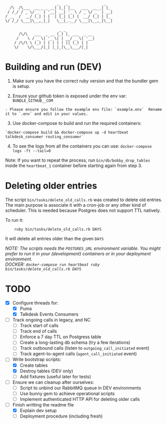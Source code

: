 ```
                       _   _                _
  /\  /\___  __ _ _ __| |_| |__   ___  __ _| |_
 / /_/ / _ \/ _` | '__| __| '_ \ / _ \/ _` | __|
/ __  /  __/ (_| | |  | |_| |_) |  __/ (_| | |_
\/ /_/ \___|\__,_|_|   \__|_.__/ \___|\__,_|\__|

                        _ _
      /\/\   ___  _ __ (_) |_ ___  _ __
     /    \ / _ \| '_ \| | __/ _ \| '__|
    / /\/\ \ (_) | | | | | || (_) | |
    \/    \/\___/|_| |_|_|\__\___/|_|

```

# Building and run (DEV)

  1) Make sure you have the correct ruby version and that the bundler gem is setup.

  2) Ensure your github token is exposed under the env var: `BUNDLE_GITHUB__COM`

    - Please ensure you follow the example env file: `example.env`  Rename it to `.env` and edit in your values.

  3) Use docker-compose to build and run the required containers:

    `docker-compose build && docker-compose up -d heartbeat talkdesk_consumer routing_consumer`

  4) To see the logs from all the containers you can use: `docker-compose logs -ft --tail=0`

  Note: If you want to repeat the process, run `bin/db/bobby_drop_tables` inside the `heartbeat_1` container before starting again from step 3.

# Deleting older entries

The script `bin/tasks/delete_old_calls.rb` was created to delete old entries. The main purpose is associate it with a
cron-job or any other kind of scheduler. This is needed because Postgres does not support TTL natively.

To run it:
```
    ruby bin/tasks/delete_old_calls.rb DAYS
```
It will delete all entries older than the given `DAYS`

_NOTE: The scripts needs the `POSTGRES_URL` environment variable. You might prefer to run it in your (development) containers or in your deployment environment._  
_DOCKER: `docker-compose run heartbeat ruby bin/tasks/delete_old_calls.rb DAYS`_  

# TODO

- [X] Configure threads for:
  - [X] Puma
  - [X] Talkdesk Events Consumers

- [ ] Track ongoing calls in legacy, and NC
  - [ ] Track start of calls
  - [ ] Track end of calls
  - [ ] Enforce a 7 day TTL on Postgress table
  - [ ] Create a long-lasting db schema (try a few iterations)
  - [ ] Track outbound calls (listen to `outgoing_call_initiated` event)
  - [ ] Track agent-to-agent calls (`agent_call_initiated` event)

- [ ] Write bootstrap scripts:
  - [X] Create tables
  - [X] Destroy tables (DEV only)
  - [ ] Add fixtures (useful later for tests)

- [ ] Ensure we can cleanup after ourselves:
  - [ ] Script to unbind our RabbitMQ queue in DEV environments
  - [ ] Use bunny gem to achieve operational scripts
  - [ ] Implement authenticated HTTP API for deleting older calls

- [ ] Finish writting the readme file
  - [X] Explain dev setup
  - [ ] Deployment procedure (including fresh)
